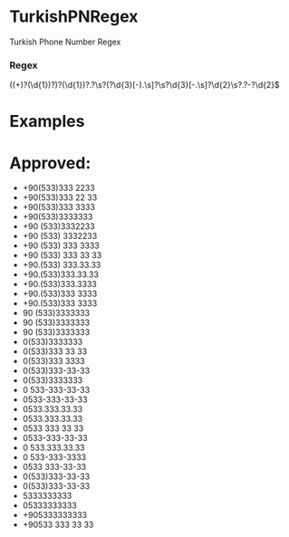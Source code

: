 # TurkishPNRegex
Turkish Phone Number Regex


### Regex

((\+)?(\d{1})?)?(\d{1})?\.?\s?\(?\d{3}[\-\)\.\s]?\s?\d{3}[\-\.\s]?\d{2}\s?\.?\-?\d{2}$


# Examples

# Approved:

- +90(533)333 2233
- +90(533)333 22 33
- +90(533)333 3333
- +90(533)3333333
- +90 (533)3332233
- +90 (533) 3332233
- +90 (533) 333 3333
- +90 (533) 333 33 33
- +90.(533) 333.33.33
- +90.(533)333.33.33
- +90.(533)333.3333
- +90.(533)333 3333
- +90.(533)333 3333
- 90 (533)3333333
- 90 (533)3333333
- 90 (533)3333333
- 0(533)3333333
- 0(533)333 33 33
- 0(533)333 3333
- 0(533)333-33-33
- 0(533)3333333
- 0 533-333-33-33
- 0533-333-33-33
- 0533.333.33.33
- 0533.333.33.33
- 0533 333 33 33
- 0533-333-33-33
- 0 533.333.33.33
- 0 533-333-3333
- 0533 333-33-33
- 0(533)333-33-33
- 0(533)333-33-33
- 5333333333
- 05333333333
- +905333333333
- +90533 333 33 33
